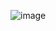 ![image](https://github.com/Yvangelion/HonorsProjectDatabase/assets/109707734/fb84687e-b059-4a4a-ba7a-f296d43b2bb2)

